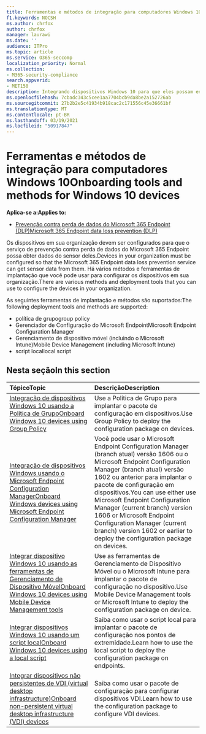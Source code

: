 ```yaml
---
title: Ferramentas e métodos de integração para computadores Windows 10
f1.keywords: NOCSH
ms.author: chrfox
author: chrfox
manager: laurawi
ms.date: ''
audience: ITPro
ms.topic: article
ms.service: O365-seccomp
localization_priority: Normal
ms.collection:
- M365-security-compliance
search.appverid:
- MET150
description: Integrando dispositivos Windows 10 para que eles possam enviar dados do sensor para as soluções de Conformidade do Microsoft 365
ms.openlocfilehash: 7cbadc343c5cee1aa7704bcb9da8be2a152726ab
ms.sourcegitcommit: 27b2b2e5c41934b918cac2c171556c45e36661bf
ms.translationtype: MT
ms.contentlocale: pt-BR
ms.lasthandoff: 03/19/2021
ms.locfileid: "50917847"
---
```

# <a name="onboarding-tools-and-methods-for-windows-10-devices"></a><span data-ttu-id="9b5a7-103">Ferramentas e métodos de integração para computadores Windows 10</span><span class="sxs-lookup"><span data-stu-id="9b5a7-103">Onboarding tools and methods for Windows 10 devices</span></span>

<span data-ttu-id="9b5a7-104">**Aplica-se a:**</span><span class="sxs-lookup"><span data-stu-id="9b5a7-104">**Applies to:**</span></span>
- [<span data-ttu-id="9b5a7-105">Prevenção contra perda de dados do Microsoft 365 Endpoint (DLP)</span><span class="sxs-lookup"><span data-stu-id="9b5a7-105">Microsoft 365 Endpoint data loss prevention (DLP)</span></span>](./endpoint-dlp-learn-about.md)

<span data-ttu-id="9b5a7-106">Os dispositivos em sua organização devem ser configurados para que o serviço de prevenção contra perda de dados do Microsoft 365 Endpoint possa obter dados do sensor deles.</span><span class="sxs-lookup"><span data-stu-id="9b5a7-106">Devices in your organization must be configured so that the Microsoft 365 Endpoint data loss prevention service can get sensor data from them.</span></span> <span data-ttu-id="9b5a7-107">Há vários métodos e ferramentas de implantação que você pode usar para configurar os dispositivos em sua organização.</span><span class="sxs-lookup"><span data-stu-id="9b5a7-107">There are various methods and deployment tools that you can use to configure the devices in your organization.</span></span>

<span data-ttu-id="9b5a7-108">As seguintes ferramentas de implantação e métodos são suportados:</span><span class="sxs-lookup"><span data-stu-id="9b5a7-108">The following deployment tools and methods are supported:</span></span>

- <span data-ttu-id="9b5a7-109">política de grupo</span><span class="sxs-lookup"><span data-stu-id="9b5a7-109">group policy</span></span>
- <span data-ttu-id="9b5a7-110">Gerenciador de Configuração do Microsoft Endpoint</span><span class="sxs-lookup"><span data-stu-id="9b5a7-110">Microsoft Endpoint Configuration Manager</span></span>
- <span data-ttu-id="9b5a7-111">Gerenciamento de dispositivo móvel (incluindo o Microsoft Intune)</span><span class="sxs-lookup"><span data-stu-id="9b5a7-111">Mobile Device Management (including Microsoft Intune)</span></span>
- <span data-ttu-id="9b5a7-112">script local</span><span class="sxs-lookup"><span data-stu-id="9b5a7-112">local script</span></span>

## <a name="in-this-section"></a><span data-ttu-id="9b5a7-113">Nesta seção</span><span class="sxs-lookup"><span data-stu-id="9b5a7-113">In this section</span></span>
<span data-ttu-id="9b5a7-114">Tópico</span><span class="sxs-lookup"><span data-stu-id="9b5a7-114">Topic</span></span> | <span data-ttu-id="9b5a7-115">Descrição</span><span class="sxs-lookup"><span data-stu-id="9b5a7-115">Description</span></span>
:---|:---
[<span data-ttu-id="9b5a7-116">Integração de dispositivos Windows 10 usando a Política de Grupo</span><span class="sxs-lookup"><span data-stu-id="9b5a7-116">Onboard Windows 10 devices using Group Policy</span></span>](dlp-configure-endpoints-gp.md) | <span data-ttu-id="9b5a7-117">Use a Política de Grupo para implantar o pacote de configuração em dispositivos.</span><span class="sxs-lookup"><span data-stu-id="9b5a7-117">Use Group Policy to deploy the configuration package on devices.</span></span>
[<span data-ttu-id="9b5a7-118">Integração de dispositivos Windows usando o Microsoft Endpoint Configuration Manager</span><span class="sxs-lookup"><span data-stu-id="9b5a7-118">Onboard Windows devices using Microsoft Endpoint Configuration Manager</span></span>](dlp-configure-endpoints-sccm.md) | <span data-ttu-id="9b5a7-119">Você pode usar o Microsoft Endpoint Configuration Manager (branch atual) versão 1606 ou o Microsoft Endpoint Configuration Manager (branch atual) versão 1602 ou anterior para implantar o pacote de configuração em dispositivos.</span><span class="sxs-lookup"><span data-stu-id="9b5a7-119">You can use either use Microsoft Endpoint Configuration Manager (current branch) version 1606 or Microsoft Endpoint Configuration Manager (current branch) version 1602 or earlier to deploy the configuration package on devices.</span></span>
[<span data-ttu-id="9b5a7-120">Integrar dispositivo Windows 10 usando as ferramentas de Gerenciamento de Dispositivo Móvel</span><span class="sxs-lookup"><span data-stu-id="9b5a7-120">Onboard Windows 10 devices using Mobile Device Management tools</span></span>](dlp-configure-endpoints-mdm.md) | <span data-ttu-id="9b5a7-121">Use as ferramentas de Gerenciamento de Dispositivo Móvel ou o Microsoft Intune para implantar o pacote de configuração no dispositivo.</span><span class="sxs-lookup"><span data-stu-id="9b5a7-121">Use Mobile Device Management tools or Microsoft Intune to deploy the configuration package on device.</span></span>
[<span data-ttu-id="9b5a7-122">Integrar dispositivos Windows 10 usando um script local</span><span class="sxs-lookup"><span data-stu-id="9b5a7-122">Onboard Windows 10 devices using a local script</span></span>](dlp-configure-endpoints-script.md) | <span data-ttu-id="9b5a7-123">Saiba como usar o script local para implantar o pacote de configuração nos pontos de extremidade.</span><span class="sxs-lookup"><span data-stu-id="9b5a7-123">Learn how to use the local script to deploy the configuration package on endpoints.</span></span>
[<span data-ttu-id="9b5a7-124">Integrar dispositivos não persistentes de VDI (virtual desktop infrastructure)</span><span class="sxs-lookup"><span data-stu-id="9b5a7-124">Onboard non-persistent virtual desktop infrastructure (VDI) devices</span></span>](dlp-configure-endpoints-vdi.md) | <span data-ttu-id="9b5a7-125">Saiba como usar o pacote de configuração para configurar dispositivos VDI.</span><span class="sxs-lookup"><span data-stu-id="9b5a7-125">Learn how to use the configuration package to configure VDI devices.</span></span>